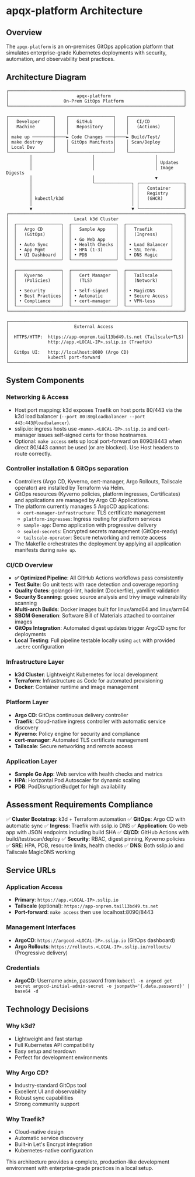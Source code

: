 # apqx-platform Architecture

## Overview

The `apqx-platform` is an on-premises GitOps application platform that simulates enterprise-grade Kubernetes deployments with security, automation, and observability best practices.

## Architecture Diagram

```
┌───────────────────────────────────────────────────────────────────┐
│                          apqx-platform                            │
│                     On-Prem GitOps Platform                       │
└───────────────────────────────────────────────────────────────────┘

┌─────────────────┐    ┌─────────────────┐    ┌─────────────────┐
│   Developer     │    │   GitHub        │    │   CI/CD         │
│   Machine       │    │   Repository    │    │   (Actions)     │
│                 │    │                 │    │                 │
│ make up ────────┼────► Code Changes ───┼────► Build/Test/     │
│ make destroy    │    │ GitOps Manifests│    │ Scan/Deploy     │
│ Local Dev       │    │                 │    │                 │
└─────────────────┘    └─────────────────┘    └─────────────────┘
         │                       │                       │
         │                       │                       │ Updates
         │                       │                       │ Image Digests
         │                       │                       ▼
         │                       └──────────────┐ ┌─────────────────┐
         │                                      │ │   Container     │
         │                                      │ │   Registry      │
         │ kubectl/k3d                          │ │   (GHCR)        │
         │                                      │ │                 │
         ▼                                      ▼ └─────────────────┘
┌───────────────────────────────────────────────────────────────────┐
│                         Local k3d Cluster                         │
│  ┌─────────────────┐  ┌─────────────────┐  ┌─────────────────┐    │
│  │   Argo CD       │  │   Sample App    │  │   Traefik       │    │
│  │   (GitOps)      │  │                 │  │   (Ingress)     │    │
│  │                 │  │ • Go Web App    │  │                 │    │
│  │ • Auto Sync     │  │ • Health Checks │  │ • Load Balancer │    │
│  │ • App Mgmt      │  │ • HPA (1-3)     │  │ • SSL Term.     │    │
│  │ • UI Dashboard  │  │ • PDB           │  │ • DNS Magic     │    │
│  └─────────────────┘  └─────────────────┘  └─────────────────┘    │
│                                                                   │
│  ┌─────────────────┐  ┌─────────────────┐  ┌─────────────────┐    │
│  │   Kyverno       │  │   Cert Manager  │  │   Tailscale     │    │
│  │   (Policies)    │  │   (TLS)         │  │   (Network)     │    │
│  │                 │  │                 │  │                 │    │
│  │ • Security      │  │ • Self-signed   │  │ • MagicDNS      │    │
│  │ • Best Practices│  │ • Automatic     │  │ • Secure Access │    │
│  │ • Compliance    │  │ • cert-manager  │  │ • VPN-less      │    │
│  └─────────────────┘  └─────────────────┘  └─────────────────┘    │
└───────────────────────────────────────────────────────────────────┘

┌────────────────────────────────────────────────────────────────────┐
│                         External Access                            │
│                                                                    │
│  HTTPS/HTTP:  https://app-onprem.tail13bd49.ts.net (Tailscale+TLS) │
│               http://app.<LOCAL-IP>.sslip.io (Traefik)             │
│                                                                    │
│  GitOps UI:   http://localhost:8080 (Argo CD)                      │
│               kubectl port-forward                                 │
└────────────────────────────────────────────────────────────────────┘
```

## System Components

### Networking & Access
- Host port mapping: k3d exposes Traefik on host ports 80/443 via the k3d load balancer (`--port 80:80@loadbalancer --port 443:443@loadbalancer`).
- sslip.io: ingress hosts use `<name>.<LOCAL-IP>.sslip.io` and cert-manager issues self-signed certs for those hostnames.
- Optional: `make access` sets up local port-forward on 8090/8443 when direct 80/443 cannot be used (or are blocked). Use Host headers to route correctly.

### Controller installation & GitOps separation
- Controllers (Argo CD, Kyverno, cert-manager, Argo Rollouts, Tailscale operator) are installed by Terraform via Helm.
- GitOps resources (Kyverno policies, platform ingresses, Certificates) and applications are managed by Argo CD Applications.
- The platform currently manages 5 ArgoCD applications:
  - `cert-manager-infrastructure`: TLS certificate management
  - `platform-ingresses`: Ingress routing for platform services
  - `sample-app`: Demo application with progressive delivery
  - `sealed-secrets`: Encrypted secrets management (GitOps-ready)
  - `tailscale-operator`: Secure networking and remote access
- The Makefile orchestrates the deployment by applying all application manifests during `make up`.

### CI/CD Overview
- **✅ Optimized Pipeline**: All GitHub Actions workflows pass consistently
- **Test Suite**: Go unit tests with race detection and coverage reporting  
- **Quality Gates**: golangci-lint, hadolint (Dockerfile), yamllint validation
- **Security Scanning**: gosec source analysis and trivy image vulnerability scanning
- **Multi-arch Builds**: Docker images built for linux/amd64 and linux/arm64
- **SBOM Generation**: Software Bill of Materials attached to container images
- **GitOps Integration**: Automated digest updates trigger ArgoCD sync for deployments
- **Local Testing**: Full pipeline testable locally using `act` with provided `.actrc` configuration

### Infrastructure Layer
- **k3d Cluster**: Lightweight Kubernetes for local development
- **Terraform**: Infrastructure as Code for automated provisioning
- **Docker**: Container runtime and image management

### Platform Layer
- **Argo CD**: GitOps continuous delivery controller
- **Traefik**: Cloud-native ingress controller with automatic service discovery
- **Kyverno**: Policy engine for security and compliance
- **cert-manager**: Automated TLS certificate management
- **Tailscale**: Secure networking and remote access

### Application Layer
- **Sample Go App**: Web service with health checks and metrics
- **HPA**: Horizontal Pod Autoscaler for dynamic scaling
- **PDB**: PodDisruptionBudget for high availability

## Assessment Requirements Compliance

✅ **Cluster Bootstrap**: k3d + Terraform automation
✅ **GitOps**: Argo CD with automatic sync
✅ **Ingress**: Traefik with sslip.io DNS
✅ **Application**: Go web app with JSON endpoints including build SHA
✅ **CI/CD**: GitHub Actions with build/test/scan/deploy
✅ **Security**: RBAC, digest pinning, Kyverno policies
✅ **SRE**: HPA, PDB, resource limits, health checks
✅ **DNS**: Both sslip.io and Tailscale MagicDNS working

## Service URLs

### Application Access
- **Primary**: `https://app.<LOCAL-IP>.sslip.io`
- **Tailscale** (optional): `https://app-onprem.tail13bd49.ts.net`
- **Port-forward**: `make access` then use localhost:8090/8443

### Management Interfaces
- **ArgoCD**: `https://argocd.<LOCAL-IP>.sslip.io` (GitOps dashboard)
- **Argo Rollouts**: `https://rollouts.<LOCAL-IP>.sslip.io/rollouts/` (Progressive delivery)

### Credentials
- **ArgoCD**: Username `admin`, password from `kubectl -n argocd get secret argocd-initial-admin-secret -o jsonpath='{.data.password}' | base64 -d`

## Technology Decisions

### Why k3d?
- Lightweight and fast startup
- Full Kubernetes API compatibility
- Easy setup and teardown
- Perfect for development environments

### Why Argo CD?
- Industry-standard GitOps tool
- Excellent UI and observability
- Robust sync capabilities
- Strong community support

### Why Traefik?
- Cloud-native design
- Automatic service discovery
- Built-in Let's Encrypt integration
- Kubernetes-native configuration

This architecture provides a complete, production-like development environment with enterprise-grade practices in a local setup.